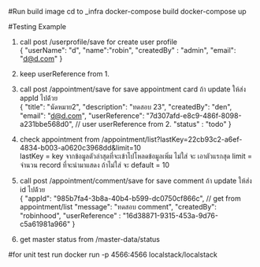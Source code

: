 #Run build image
cd to _infra
docker-compose build
docker-compose up

#Testing Example
1. call post /userprofile/save for create user profile <br />
{
    "userName": "d",
    "name":"robin",
    "createdBy" : "admin",
    "email": "d@d.com"
}

2. keep userReference from 1. <br />
3. call post /appointment/save for save appointment card ถ้า update ให้ส่ง appId ไปด้้วย <br />
{
    "title": "นัดหมาย2",
    "description": "ทดสอบ 23",
    "createdBy": "den",
    "email": "d@d.com",
    "userReference": "7d307afd-e8c9-486f-8098-a231bbe568d0",  // user userReference from 2.
    "status" : "todo"
}

4. check appointment from /appointment/list?lastKey=22cb93c2-a6ef-4834-b003-a0620c3968dd&limit=10 <br />
    lastKey = key จากข้อมูลตัวล่าสุดที่จะเข้าไปโหลดข้อมูลเพิ่ม ไม่ใส่ จะ เอาตัวแรกสุด
    limit = จำนวน record ที่จะนำมาแสดง ถ้าไม่ใส่ จะ default = 10

5. call post /appointment/comment/save for save comment ถ้า update ให้ส่ง id ไปด้้วย <br />
{
    "appId": "985b7fa4-3b8a-40b4-b599-dc0750cf866c", // get from appointment/list
    "message": "ทดสอบ comment",
    "createdBy": "robinhood",
    "userReference" : "16d38871-9315-453a-9d76-c5a61981a966"
}

6. get master status from /master-data/status

#for unit test
run docker run -p 4566:4566 localstack/localstack
